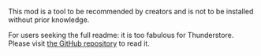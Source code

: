 This mod is a tool to be recommended by creators and is not to be installed without prior knowledge.

For users seeking the full readme: it is too fabulous for Thunderstore. Please visit [the GitHub repository](https://github.com/H3VR-Modding/Mason) to read it.
